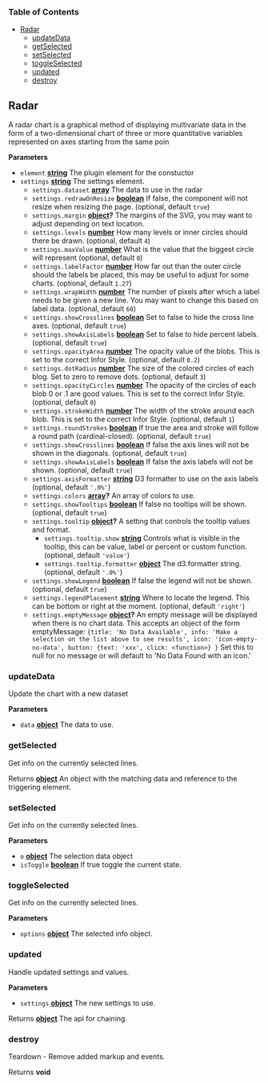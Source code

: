 <!-- Generated by documentation.js. Update this documentation by updating the source code. -->

### Table of Contents

-   [Radar][1]
    -   [updateData][2]
    -   [getSelected][3]
    -   [setSelected][4]
    -   [toggleSelected][5]
    -   [updated][6]
    -   [destroy][7]

## Radar

A radar chart is a graphical method of displaying multivariate data in the form of a
two-dimensional chart of three or more quantitative variables represented on axes starting
from the same poin

**Parameters**

-   `element` **[string][8]** The plugin element for the constuctor
-   `settings` **[string][8]** The settings element.
    -   `settings.dataset` **[array][9]** The data to use in the radar
    -   `settings.redrawOnResize` **[boolean][10]** If false, the component will not resize when resizing the page. (optional, default `true`)
    -   `settings.margin` **[object][11]?** The margins of the SVG, you may want to adjust
        depending on text location.
    -   `settings.levels` **[number][12]** How many levels or inner circles should there be drawn. (optional, default `4`)
    -   `settings.maxValue` **[number][12]** What is the value that the biggest circle will represent (optional, default `0`)
    -   `settings.labelFactor` **[number][12]** How far out than the outer circle should the labels be placed,
        this may be useful to adjust for some charts. (optional, default `1.27`)
    -   `settings.wrapWidth` **[number][12]** The number of pixels after which a label needs to be
        given a new line. You may want to change this based on label data. (optional, default `60`)
    -   `settings.showCrosslines` **[boolean][10]** Set to false to hide the cross line axes. (optional, default `true`)
    -   `settings.showAxisLabels` **[boolean][10]** Set to false to hide percent labels. (optional, default `true`)
    -   `settings.opacityArea` **[number][12]** The opacity value of the blobs. This is set to the correct Infor Style. (optional, default `0.2`)
    -   `settings.dotRadius` **[number][12]** The size of the colored circles of each blog. Set to zero to remove dots. (optional, default `3`)
    -   `settings.opacityCircles` **[number][12]** The opacity of the circles of each blob 0 or .1 are good values.
        This is set to the correct Infor Style. (optional, default `0`)
    -   `settings.strokeWidth` **[number][12]** The width of the stroke around each blob.
        This is set to the correct Infor Style. (optional, default `1`)
    -   `settings.roundStrokes` **[boolean][10]** If true the area and stroke will follow a
        round path (cardinal-closed). (optional, default `true`)
    -   `settings.showCrosslines` **[boolean][10]** If false the axis lines will not be shown in the diagonals. (optional, default `true`)
    -   `settings.showAxisLabels` **[boolean][10]** If false the axis labels will not be shown. (optional, default `true`)
    -   `settings.axisFormatter` **[string][8]** D3 formatter to use on the axis labels (optional, default `'.0%'`)
    -   `settings.colors` **[array][9]?** An array of colors to use.
    -   `settings.showTooltips` **[boolean][10]** If false no tooltips will be shown. (optional, default `true`)
    -   `settings.tooltip` **[object][11]?** A setting that controls the tooltip values and format.
        -   `settings.tooltip.show` **[string][8]** Controls what is visible in the tooltip, this can be value, label
            or percent or custom function. (optional, default `'value'`)
        -   `settings.tooltip.formatter` **[object][11]** The d3.formatter string. (optional, default `'.0%'`)
    -   `settings.showLegend` **[boolean][10]** If false the legend will not be shown. (optional, default `true`)
    -   `settings.legendPlacement` **[string][8]** Where to locate the legend. This can be bottom or right at
        the moment. (optional, default `'right'`)
    -   `settings.emptyMessage` **[object][11]?** An empty message will be displayed when there is no chart data.
        This accepts an object of the form emptyMessage:
        `{title: 'No Data Available',
         info: 'Make a selection on the list above to see results', icon: 'icon-empty-no-data',
         button: {text: 'xxx', click: <function>}
         }`
         Set this to null for no message or will default to 'No Data Found with an icon.'

### updateData

Update the chart with a new dataset

**Parameters**

-   `data` **[object][11]** The data to use.

### getSelected

Get info on the currently selected lines.

Returns **[object][11]** An object with the matching data and reference to the triggering element.

### setSelected

Get info on the currently selected lines.

**Parameters**

-   `o` **[object][11]** The selection data object
-   `isToggle` **[boolean][10]** If true toggle the current state.

### toggleSelected

Get info on the currently selected lines.

**Parameters**

-   `options` **[object][11]** The selected info object.

### updated

Handle updated settings and values.

**Parameters**

-   `settings` **[object][11]** The new settings to use.

Returns **[object][11]** The api for chaining.

### destroy

Teardown - Remove added markup and events.

Returns **void** 

[1]: #radar

[2]: #updatedata

[3]: #getselected

[4]: #setselected

[5]: #toggleselected

[6]: #updated

[7]: #destroy

[8]: https://developer.mozilla.org/docs/Web/JavaScript/Reference/Global_Objects/String

[9]: https://developer.mozilla.org/docs/Web/JavaScript/Reference/Global_Objects/Array

[10]: https://developer.mozilla.org/docs/Web/JavaScript/Reference/Global_Objects/Boolean

[11]: https://developer.mozilla.org/docs/Web/JavaScript/Reference/Global_Objects/Object

[12]: https://developer.mozilla.org/docs/Web/JavaScript/Reference/Global_Objects/Number
